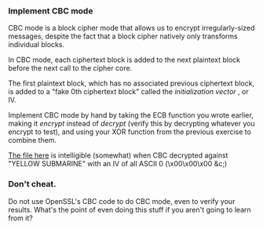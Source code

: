 ### Implement CBC mode

CBC mode is a block cipher mode that allows us to encrypt irregularly-sized
messages, despite the fact that a block cipher natively only transforms
individual blocks.

In CBC mode, each ciphertext block is added to the next plaintext block before
the next call to the cipher core.

The first plaintext block, which has no associated previous ciphertext block,
is added to a "fake 0th ciphertext block" called the _initialization vector_ ,
or IV.

Implement CBC mode by hand by taking the ECB function you wrote earlier,
making it _encrypt_ instead of _decrypt_ (verify this by decrypting whatever
you encrypt to test), and using your XOR function from the previous exercise
to combine them.

[The file here](/static/challenge-data/10.txt) is intelligible (somewhat) when
CBC decrypted against "YELLOW SUBMARINE" with an IV of all ASCII 0
(\x00\x00\x00 &c;)

### Don't cheat.

Do not use OpenSSL's CBC code to do CBC mode, even to verify your results.
What's the point of even doing this stuff if you aren't going to learn from
it?
